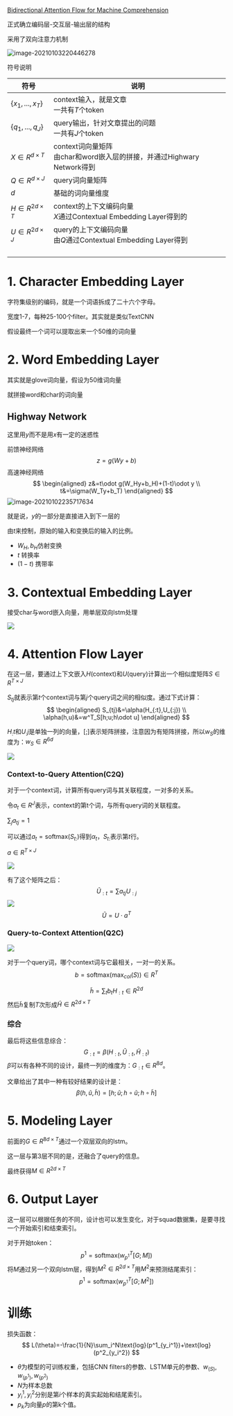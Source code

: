 [Bidirectional Attention Flow for Machine Comprehension](https://arxiv.org/abs/1611.01603)

正式确立编码层-交互层-输出层的结构

采用了双向注意力机制

![image-20210103220446278](img/BiDAF.png)

符号说明

| 符号                    | 说明                                                         |
| ----------------------- | ------------------------------------------------------------ |
| $\{x_1,...,x_T\}$       | context输入，就是文章<br />一共有$T$个token                  |
| $\{q_1,...,q_J\}$       | query输出，针对文章提出的问题<br />一共有$J$个token          |
| $X\in R^{d \times T}$   | context词向量矩阵<br />由char和word嵌入层的拼接，并通过Highwary Network得到 |
| $Q\in R^{d \times J}$   | query词向量矩阵                                              |
| $d$                     | 基础的词向量维度                                             |
| $H \in R^{2d \times T}$ | context的上下文编码向量<br />$X$通过Contextual Embedding Layer得到的 |
| $U \in R^{2d \times J}$ | query的上下文编码向量<br />由$Q$通过Contextual Embedding Layer得到 |
|                         |                                                              |
|                         |                                                              |
|                         |                                                              |
|                         |                                                              |



# 1. Character Embedding Layer

字符集级别的编码，就是一个词语拆成了二十六个字母。

宽度1-7，每种25-100个filter。其实就是类似TextCNN

假设最终一个词可以提取出来一个50维的词向量

# 2. Word Embedding Layer

其实就是glove词向量，假设为50维词向量

就拼接word和char的词向量

## Highway Network

这里用$y$而不是用$x$有一定的迷惑性

前馈神经网络
$$
z=g(Wy+b)
$$
高速神经网络
$$
\begin{aligned}
z&=t\odot g(W_Hy+b_H)+(1-t)\odot y \\
t&=\sigma(W_Ty+b_T)
\end{aligned}
$$
![image-20210102235717634](img/image-20210102235717634.png)

就是说，$y$的一部分是直接进入到下一层的

由$t$来控制，原始的输入和变换后的输入的比例。

- $W_H,b_H$仿射变换
- $t$ 转换率
- $(1-t)$ 携带率

# 3. Contextual Embedding Layer

接受char与word嵌入向量，用单层双向lstm处理

![](img/Contextual-Embedding-Layer.png)

# 4. Attention Flow Layer

在这一层，要通过上下文嵌入$H$(context)和$U$(query)计算出一个相似度矩阵$S\in R^{T \times J}$

$S_{tj}$就表示第$t$个context词与第$j$个query词之间的相似度。通过下式计算：
$$
\begin{aligned}
S_{tj}&=\alpha(H_{:t},U_{:j}) \\
\alpha(h,u)&=w^T_S[h;u;h\odot u]
\end{aligned}
$$


$H_:t$和$U_:j$是单独一列的向量，$[;]$表示矩阵拼接，注意因为有矩阵拼接，所以$w_S$的维度为：$w_S \in R^{6d}$

![](img/相似度矩阵.png)

### Context-to-Query Attention(C2Q)

对于一个context词，计算所有query词与其关联程度，一对多的关系。

令$a_t\in R^J$表示，context的第t个词，与所有query词的关联程度。

$\sum_ja_{tj}=1$

可以通过$a_t=\text{softmax}(S_{t:})$得到$\alpha_t$，$S_{t:}$表示第$t$行。

$a\in R^{T\times J}$

![](img/相似度矩阵2.png)

有了这个矩阵之后：
$$
\tilde{U}_{:t}=\sum a_{tj}U_{:j}
$$
![](img/C2Q.png)
$$
\tilde{U}=U \cdot a^T
$$

### Query-to-Context Attention(Q2C)

![](img/Q2C.png)

对于一个query词，哪个context词与它最相关，一对一的关系。
$$
b=\text{softmax}(\text{max}_{col}(S))\in R^T
$$

$$
\tilde{h}=\sum_tb_tH_{:t}\in R^{2d}
$$
然后$\tilde{h}$复制$T$次形成$\tilde{H}\in R^{2d \times T}$

### 综合

最后将这些信息综合：
$$
G_{:t}=\beta(H_{:t},\tilde{U}_{:t},\tilde{H}_{:t})
$$
$\beta$可以有各种不同的设计，最终一列的维度为：$G_{:t} \in R^{8d}$。

文章给出了其中一种有较好结果的设计是：
$$
\beta(h,\tilde{u},\tilde{h})=[h;\tilde{u};h\circ \tilde{u};h \circ \tilde{h}]
$$


# 5. Modeling Layer

前面的$G\in R^{8d \times T}$通过一个双层双向的lstm。

这一层与第3层不同的是，还融合了query的信息。

最终获得$M\in R^{2d \times T}$

# 6. Output Layer

这一层可以根据任务的不同，设计也可以发生变化，对于squad数据集，是要寻找一个开始索引和结束索引。

对于开始token：
$$
p^1=\text{softmax}(w^T_{p^1}[G;M])
$$
将$M$通过另一个双向lstm层，得到$M^2 \in R^{2d \times T}$用$M^2$来预测结尾索引：
$$
p^1=\text{softmax}(w^T_{p^1}[G;M^2])
$$

# 训练

损失函数：
$$
L(\theta)=-\frac{1}{N}\sum_i^N\text{log}(p^1_{y_i^1})+\text{log}(p^2_{y_i^2})
$$

- $\theta$为模型的可训练权重，包括CNN filters的参数、LSTM单元的参数、$w_{(S)}, w_{(p^1)}, w_{(p^2)}$
- $N$为样本总数
- $y_i^1,y_i^2$分别是第$i$个样本的真实起始和结尾索引。
- $p_k$为向量$p$的第k个值。